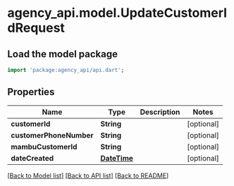 # agency_api.model.UpdateCustomerIdRequest

## Load the model package
```dart
import 'package:agency_api/api.dart';
```

## Properties
Name | Type | Description | Notes
------------ | ------------- | ------------- | -------------
**customerId** | **String** |  | [optional] 
**customerPhoneNumber** | **String** |  | [optional] 
**mambuCustomerId** | **String** |  | [optional] 
**dateCreated** | [**DateTime**](DateTime.md) |  | [optional] 

[[Back to Model list]](../README.md#documentation-for-models) [[Back to API list]](../README.md#documentation-for-api-endpoints) [[Back to README]](../README.md)


